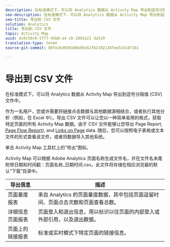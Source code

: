 ```yaml
---
description: 在标准模式下，可以将 Analytics 数据从 Activity Map 导出到逗号分隔值 (CSV) 文件中。
seo-description: 在标准模式下，可以将 Analytics 数据从 Activity Map 导出到逗号分隔值 (CSV) 文件中。
seo-title: 导出到 CSV 文件
solution: Analytics
title: 导出到 CSV 文件
topic: Activity Map
uuid: dc6c50c0-57f7-45b8-a4 cb-2092a21 da529
translation-type: tm+mt
source-git-commit: 86fe1b3650100a05e52fb2102134fee515c871b1

---
```



# 导出到 CSV 文件

在标准模式下，可以将 Analytics 数据从 Activity Map 导出到逗号分隔值 (CSV) 文件中。

作为一名用户，您或许需要将链接点击数据与其他数据源相结合，或者执行其他分析（例如，在 Excel 中）。导出 CSV 文件可以让您以一种简单易用的格式，获取特定页面的所有 Activity Map 数据。由于 CSV 文件能够让您导出 Page Report, [Page Flow Report](/help/analyze/activity-map/activitymap-page-flow.md)), and [Links on Page](/help/analyze/activity-map/activitymap-links-report.md) data. 随后，您可以按照电子表格或文本文件的形式查看该文件，或者将数据导入其他系统。

单击 Activity Map 工具栏上的“导出”图标。

Activity Map 可以根据 Adobe Analytics 页面名称生成文件名，并在文件名末尾附带日期和时间戳：页面名称_日期时间.csv。此文件将存储在相应浏览器的默认“下载”目录中。

| 导出信息 | 描述 |
|---|---|
| 页面量度报表 | 来自 Analytics 的页面量度数据，其中包括页面逗留时间、页面点击次数和页面查看总数。 |
| 详细信息页面报表 | 页面登入和退出信息，用以标识以往页面的内部登入或外部引用，以及退出数据。 |
| 页面上的链接报表 | 标准或实时模式下特定页面的链接信息。 |
